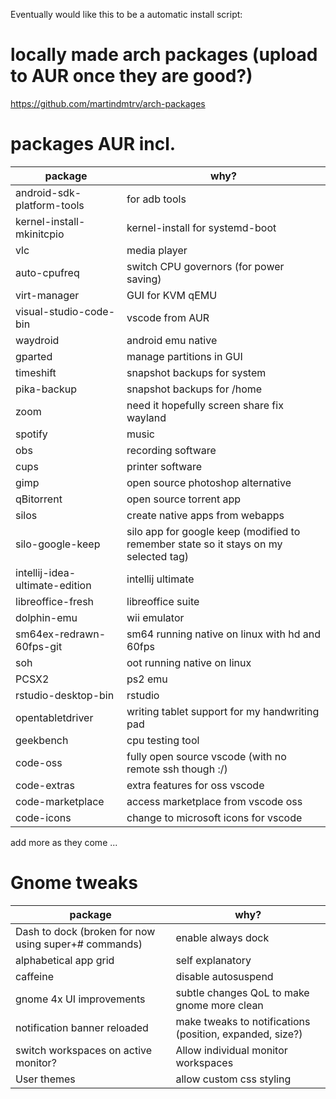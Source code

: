 Eventually would like this to be a automatic install script:

# locally made arch packages (upload to AUR once they are good?)

https://github.com/martindmtrv/arch-packages

# packages AUR incl.

| package | why? |
| ------- | ---- |
| android-sdk-platform-tools | for adb tools |
| kernel-install-mkinitcpio | kernel-install for systemd-boot |
| vlc | media player |
| auto-cpufreq | switch CPU governors (for power saving) |
| virt-manager | GUI for KVM qEMU |
| visual-studio-code-bin | vscode from AUR |
| waydroid | android emu native |
| gparted | manage partitions in GUI |
| timeshift | snapshot backups for system |
| pika-backup | snapshot backups for /home |
| zoom | need it hopefully screen share fix wayland |
| spotify | music |
| obs | recording software |
| cups | printer software |
| gimp | open source photoshop alternative |
| qBitorrent | open source torrent app |
| silos | create native apps from webapps |
| silo-google-keep | silo app for google keep (modified to remember state so it stays on my selected tag) |
| intellij-idea-ultimate-edition | intellij ultimate |
| libreoffice-fresh | libreoffice suite |
| dolphin-emu | wii emulator |
| sm64ex-redrawn-60fps-git | sm64 running native on linux with hd and 60fps |
| soh | oot running native on linux |
| PCSX2 | ps2 emu |
| rstudio-desktop-bin | rstudio |
| opentabletdriver | writing tablet support for my handwriting pad |
| geekbench | cpu testing tool |
| code-oss | fully open source vscode (with no remote ssh though :/) |
| code-extras | extra features for oss vscode |
| code-marketplace | access marketplace from vscode oss |
| code-icons | change to microsoft icons for vscode |

add more as they come ...


# Gnome tweaks

| package | why? |
| ------- | ---- |
| Dash to dock (broken for now using super+# commands) | enable always dock |
| alphabetical app grid | self explanatory |
| caffeine | disable autosuspend |
| gnome 4x UI improvements | subtle changes QoL to make gnome more clean |
| notification banner reloaded | make tweaks to notifications (position, expanded, size?) |
| switch workspaces on active monitor? | Allow individual monitor workspaces |
| User themes | allow custom css styling |


